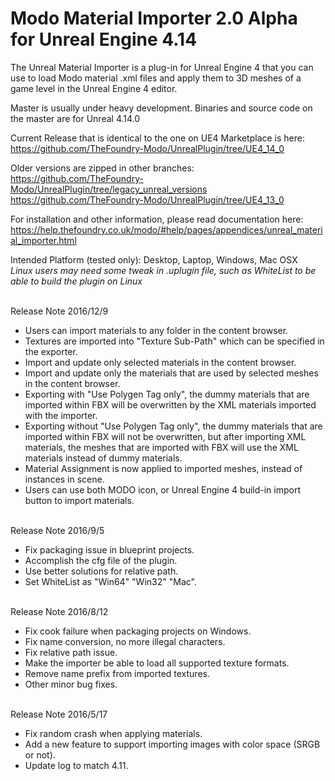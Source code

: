 # Modo Material Importer 2.0 Alpha for Unreal Engine 4.14
  The Unreal Material Importer is a plug-in for Unreal Engine 4 that you can use to load Modo material .xml files and apply them to 3D meshes of a game level in the Unreal Engine 4 editor.
  
 Master is usually under heavy development. Binaries and source code on the master are for Unreal 4.14.0<br />
 
 Current Release that is identical to the one on UE4 Marketplace is here:<br />
 https://github.com/TheFoundry-Modo/UnrealPlugin/tree/UE4_14_0
 
 Older versions are zipped in other branches:<br />
 https://github.com/TheFoundry-Modo/UnrealPlugin/tree/legacy_unreal_versions<br />
 https://github.com/TheFoundry-Modo/UnrealPlugin/tree/UE4_13_0<br />
 
 For installation and other information, please read documentation here:<br />
 https://help.thefoundry.co.uk/modo/#help/pages/appendices/unreal_material_importer.html<br />
 
 Intended Platform (tested only): Desktop, Laptop, Windows, Mac OSX <br />
 _Linux users may need some tweak in .uplugin file, such as WhiteList to be able to build the plugin on Linux_ <br />
 
<br>Release Note 2016/12/9</br>
 * Users can import materials to any folder in the content browser.
 * Textures are imported into "Texture Sub-Path" which can be specified in the exporter.
 * Import and update only selected materials in the content browser.
 * Import and update only the materials that are used by selected meshes in the content browser.
 * Exporting with "Use Polygen Tag only", the dummy materials that are imported within FBX will be overwritten by the XML materials imported with the importer.
 * Exporting without "Use Polygen Tag only", the dummy materials that are imported within FBX will not be overwritten, but after importing XML materials, the meshes that are imported with FBX will use the XML materials instead of dummy materials.
 * Material Assignment is now applied to imported meshes, instead of instances in scene.
 * Users can use both MODO icon, or Unreal Engine 4 build-in import button to import materials.
 
<br>Release Note 2016/9/5</br>
 * Fix packaging issue in blueprint projects.
 * Accomplish the cfg file of the plugin.
 * Use better solutions for relative path.
 * Set WhiteList as "Win64" "Win32" "Mac".
 
<br>Release Note 2016/8/12</br>
 * Fix cook failure when packaging projects on Windows.
 * Fix name conversion, no more illegal characters.
 * Fix relative path issue.
 * Make the importer be able to load all supported texture formats.
 * Remove name prefix from imported textures.
 * Other minor bug fixes.
 
<br>Release Note 2016/5/17</br>
 * Fix random crash when applying materials.
 * Add a new feature to support importing images with color space (SRGB or not).
 * Update log to match 4.11.

